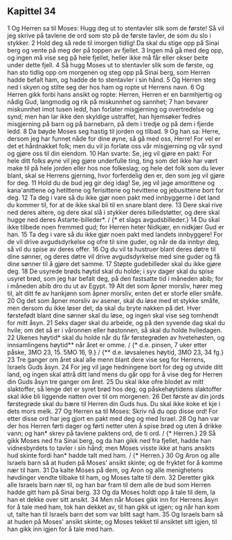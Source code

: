 ## Kapittel 34

1 Og Herren sa til Moses: Hugg deg ut to stentavler slik som de første! Så vil jeg skrive på tavlene de ord som sto på de første tavler, de som du slo i stykker.
2 Hold deg så rede til imorgen tidlig! Da skal du stige opp på Sinai berg og vente på meg der på toppen av fjellet.
3 Ingen må gå med deg opp, og ingen må vise seg på hele fjellet, heller ikke må får eller okser beite under dette fjell.
4 Så hugg Moses ut to stentavler slik som de første, og han sto tidlig opp om morgenen og steg opp på Sinai berg, som Herren hadde befalt ham, og hadde de to stentavler i sin hånd.
5 Og Herren steg ned i skyen og stilte seg der hos ham og ropte ut Herrens navn.
6 Og Herren gikk forbi hans ansikt og ropte: Herren, Herren er en barmhjertig og nådig Gud, langmodig og rik på miskunnhet og sannhet;
7 han bevarer miskunnhet imot tusen ledd, han forlater misgjerning og overtredelse og synd; men han lar ikke den skyldige ustraffet, han hjemsøker fedres misgjerning på barn og på barnebarn, på dem i tredje og på dem i fjerde ledd.
8 Da bøyde Moses seg hastig til jorden og tilbad.
9 Og han sa: Herre, dersom jeg har funnet nåde for dine øyne, så gå med oss, Herre! For vel er det et hårdnakket folk; men du vil jo forlate oss vår misgjerning og vår synd og gjøre oss til din eiendom.
10 Han svarte: Se, jeg vil gjøre en pakt: For hele ditt folks øyne vil jeg gjøre underfulle ting, ting som det ikke har vært make til på hele jorden eller hos noe folkeslag; og hele det folk som du lever blant, skal se Herrens gjerning, hvor forferdelig den er, den som jeg vil gjøre for deg.
11 Hold du de bud jeg gir deg idag! Se, jeg vil jage amorittene og kana'anittene og hetittene og ferisittene og hevittene og jebusittene bort for deg.
12 Ta deg i vare så du ikke gjør noen pakt med innbyggerne i det land du kommer til, for at de ikke skal bli til en snare blant dere.
13 Dere skal rive ned deres altere, og dere skal slå i stykker deres billedstøtter, og dere skal hugge ned deres Astarte-billeder*. / {* et slags avgudsbilleder.}
14 Du skal ikke tilbede noen fremmed gud; for Herren heter Nidkjær, en nidkjær Gud er han.
15 Ta deg i vare så du ikke gjør noen pakt med landets innbyggere! For de vil drive avgudsdyrkelse og ofre til sine guder, og når de da innbyr deg, så vil du spise av deres offer.
16 Og du vil ta hustruer blant deres døtre til dine sønner, og deres døtre vil drive avgudsdyrkelse med sine guder og få dine sønner til å gjøre det samme.
17 Støpte gudebilleder skal du ikke gjøre deg.
18 De usyrede brøds høytid skal du holde; i syv dager skal du spise usyret brød, som jeg har befalt deg, på den fastsatte tid i måneden abib; for i måneden abib dro du ut av Egypt.
19 Alt det som åpner morsliv, hører meg til, alt ditt fe av hankjønn som åpner morsliv, enten det er storfe eller småfe.
20 Og det som åpner morsliv av asener, skal du løse med et stykke småfe, men dersom du ikke løser det, da skal du bryte nakken på det. Hver førstefødt blant dine sønner skal du løse, og ingen skal vise seg tomhendt for mitt åsyn.
21 Seks dager skal du arbeide, og på den syvende dag skal du hvile; om det så er i våronnen eller høstonnen, så skal du holde hviledagen.
22 Ukenes høytid* skal du holde når du får førstegrøden av hvetehøsten, og innsamlingens høytid** når året er omme. / {* d.e. pinsen, 7 uker etter påske, 3MO 23, 15. 5MO 16, 9.} / {** d.e. løvsalenes høytid, 3MO 23, 34 fg.}
23 Tre ganger om året skal alle menn blant dere vise seg for Herrens, Israels Guds åsyn.
24 For jeg vil jage hedningene bort for deg og utvide ditt land, og ingen skal attrå ditt land mens du går opp for å vise deg for Herren din Guds åsyn tre ganger om året.
25 Du skal ikke ofre blodet av mitt slaktoffer, så lenge det er syret brød hos deg, og påskehøytidens slaktoffer skal ikke bli liggende natten over til om morgenen.
26 Det første av din jords førstegrøde skal du bære til Herren din Guds hus. Du skal ikke koke et kje i dets mors melk.
27 Og Herren sa til Moses: Skriv nå du opp disse ord! For etter disse ord har jeg gjort en pakt med deg og med Israel.
28 Og han var der hos Herren førti dager og førti netter uten å spise brød og uten å drikke vann; og han* skrev på tavlene paktens ord, de ti ord. / {* Herren.}
29 Så gikk Moses ned fra Sinai berg, og da han gikk ned fra fjellet, hadde han vidnesbyrdets to tavler i sin hånd; men Moses visste ikke at hans ansikts hud skinte fordi han* hadde talt med ham. / {* Herren.}
30 Og Aron og alle Israels barn så at huden på Moses' ansikt skinte; og de fryktet for å komme nær til ham.
31 Da kalte Moses på dem, og Aron og alle menighetens høvdinger vendte tilbake til ham, og Moses talte til dem.
32 Deretter gikk alle Israels barn nær til, og han bar fram til dem alle de bud som Herren hadde gitt ham på Sinai berg.
33 Og da Moses holdt opp å tale til dem, la han et dekke over sitt ansikt.
34 Men når Moses gikk inn for Herrens åsyn for å tale med ham, tok han dekket av, til han gikk ut igjen; og når han kom ut, talte han til Israels barn det som var blitt sagt ham.
35 Og Israels barn så at huden på Moses' ansikt skinte; og Moses tekket til ansiktet sitt igjen, til han gikk inn igjen for å tale med ham.
